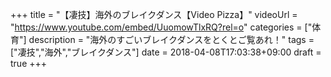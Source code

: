 +++
title =  "【凄技】海外のブレイクダンス【Video Pizza】"
videoUrl = "https://www.youtube.com/embed/UuomowTlxRQ?rel=o"
categories = ["体育"]
description = "海外のすごいブレイクダンスをとくとご覧あれ！"
tags = ["凄技","海外","ブレイクダンス"]
date = 2018-04-08T17:03:38+09:00
draft = true
+++

